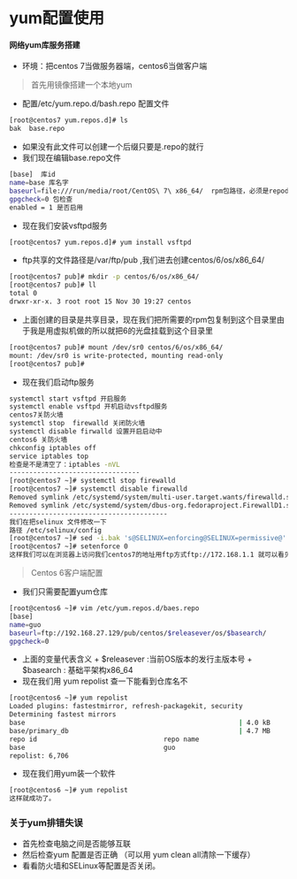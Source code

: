 # **yum配置使用**
####  网络yum库服务搭建
- 环境：把centos 7当做服务器端，centos6当做客户端
> 首先用镜像搭建一个本地yum
+ 配置/etc/yum.repo.d/bash.repo 配置文件
```bash
[root@centos7 yum.repos.d]# ls
bak  base.repo
``` 
- 如果没有此文件可以创建一个后缀只要是.repo的就行
- 我们现在编辑base.repo文件
```bash
[base]  库id
name=base 库名字
baseurl=file:///run/media/root/CentOS\ 7\ x86_64/  rpm包路径，必须是repodata.文件的父目录路径
gpgcheck=0 包检查
enabled = 1 是否启用
```
- 现在我们安装vsftpd服务
```bash
[root@centos7 yum.repos.d]# yum install vsftpd
```
- ftp共享的文件路径是/var/ftp/pub ,我们进去创建centos/6/os/x86_64/
```bash
[root@centos7 pub]# mkdir -p centos/6/os/x86_64/
[root@centos7 pub]# ll
total 0
drwxr-xr-x. 3 root root 15 Nov 30 19:27 centos
```
- 上面创建的目录是共享目录，现在我们把所需要的rpm包复制到这个目录里由于我是用虚拟机做的所以就把6的光盘挂载到这个目录里
```bash
[root@centos7 pub]# mount /dev/sr0 centos/6/os/x86_64/
mount: /dev/sr0 is write-protected, mounting read-only
[root@centos7 pub]# 
```
- 现在我们启动ftp服务
```bash
systemctl start vsftpd 开启服务
systemctl enable vsftpd 开机启动vsftpd服务
centos7关防火墙
systemctl stop  firewalld 关闭防火墙
systemctl disable firwalld 设置开启启动中
centos6 关防火墙
chkconfig iptables off
service iptables top
检查是不是清空了：iptables -nVL 
---------------------------------
[root@centos7 ~]# systemctl stop firewalld
[root@centos7 ~]# systemctl disable firewalld
Removed symlink /etc/systemd/system/multi-user.target.wants/firewalld.service.
Removed symlink /etc/systemd/system/dbus-org.fedoraproject.FirewallD1.service.
----------------------------------------
我们在把selinux 文件修改一下
路径 /etc/selinux/config
[root@centos7 ~]# sed -i.bak 's@SELINUX=enforcing@SELINUX=permissive@'  /etc/selinux/config    
[root@centos7 ~]# setenforce 0  
这样我们可以在浏览器上访问我们centos7的地址用ftp方式ftp://172.168.1.1 就可以看见光盘里的内容。
```
> Centos 6客户端配置
- 我们只需要配置yum仓库
```bash
[root@centos6 ~]# vim /etc/yum.repos.d/baes.repo
[base]
name=guo
baseurl=ftp://192.168.27.129/pub/centos/$releasever/os/$basearch/
gpgcheck=0
```
- 上面的变量代表含义
      + $releasever :当前OS版本的发行主版本号
      + $basearch : 基础平架构x86_64
- 现在我们用 yum repolist 查一下能看到仓库名不
```bash
[root@centos6 ~]# yum repolist
Loaded plugins: fastestmirror, refresh-packagekit, security
Determining fastest mirrors
base                                                      | 4.0 kB     00:00     
base/primary_db                                           | 4.7 MB     00:00     
repo id                                repo name                           status
base                                   guo                                 6,706
repolist: 6,706
```
- 现在我们用yum装一个软件
```bash
[root@centos6 ~]# yum repolist
这样就成功了。
```
### 关于yum排错失误
- 首先检查电脑之间是否能够互联
- 然后检查yum 配置是否正确 （可以用 yum clean all清除一下缓存）
- 看看防火墙和SELinux等配置是否关闭。


